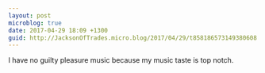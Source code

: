 ```yaml
---
layout: post
microblog: true
date: 2017-04-29 18:09 +1300
guid: http://JacksonOfTrades.micro.blog/2017/04/29/t858186573149380608.html
---
```

I have no guilty pleasure music because my music taste is top notch.
